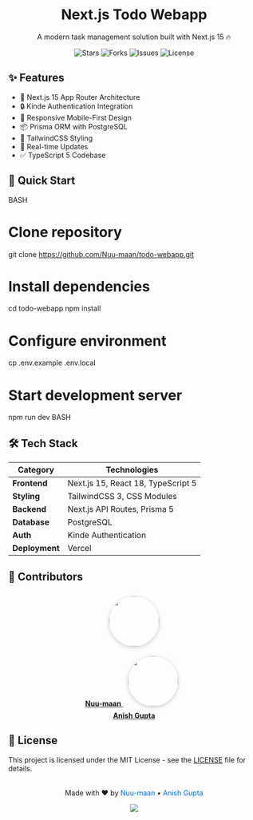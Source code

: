 <div align="center">
  <h1>Next.js Todo Webapp</h1>
  <p>A modern task management solution built with Next.js 15 🔥</p>

  <div>
    <img src="https://img.shields.io/github/stars/Nuu-maan/todo-webapp?style=for-the-badge&logo=github&color=yellow" alt="Stars">
    <img src="https://img.shields.io/github/forks/Nuu-maan/todo-webapp?style=for-the-badge&logo=github&color=green" alt="Forks">
    <img src="https://img.shields.io/github/issues/Nuu-maan/todo-webapp?style=for-the-badge&logo=github&color=blue" alt="Issues">
    <img src="https://img.shields.io/github/license/Nuu-maan/todo-webapp?style=for-the-badge&logo=mit" alt="License">
  </div>
</div>

## ✨ Features

- 🚀 Next.js 15 App Router Architecture
- 🔒 Kinde Authentication Integration
- 📱 Responsive Mobile-First Design
- 📦 Prisma ORM with PostgreSQL
- 🎨 TailwindCSS Styling
- 📝 Real-time Updates
- ✅ TypeScript 5 Codebase

## 🚀 Quick Start

BASH
# Clone repository
git clone https://github.com/Nuu-maan/todo-webapp.git

# Install dependencies
cd todo-webapp
npm install

# Configure environment
cp .env.example .env.local

# Start development server
npm run dev
BASH

## 🛠️ Tech Stack

| Category       | Technologies                                                                 |
|----------------|-----------------------------------------------------------------------------|
| **Frontend**   | Next.js 15, React 18, TypeScript 5                                         |
| **Styling**    | TailwindCSS 3, CSS Modules                                                 |
| **Backend**    | Next.js API Routes, Prisma 5                                               |
| **Database**   | PostgreSQL                                                                 |
| **Auth**       | Kinde Authentication                                                       |
| **Deployment** | Vercel                                                                     |

## 👥 Contributors

<div align="center">
  <a href="https://github.com/Nuu-maan">
    <img src="https://avatars.githubusercontent.com/Nuu-maan" width="100" style="border-radius:50%;box-shadow:0 2px 8px rgba(0,0,0,0.2);margin:10px">
    <br>
    <strong>Nuu-maan</strong>
  </a>
  
  <a href="https://github.com/anisvsc">
    <img src="https://avatars.githubusercontent.com/anisvsc" width="100" style="border-radius:50%;box-shadow:0 2px 8px rgba(0,0,0,0.2);margin:10px">
    <br>
    <strong>Anish Gupta</strong>
  </a>
</div>

## 📄 License

This project is licensed under the MIT License - see the [LICENSE](LICENSE) file for details.

<div align="center" style="margin-top: 2rem;">
  <p>Made with ❤️ by 
    <a href="https://github.com/Nuu-maan" style="color: #0070f3; text-decoration: none;">Nuu-maan</a> • 
    <a href="https://github.com/anisvsc" style="color: #0070f3; text-decoration: none;">Anish Gupta</a>
  </p>
  <a href="https://github.com/Nuu-maan/todo-webapp">
    <img src="https://img.shields.io/badge/⭐_Star_this_Repo-%23FFD700?style=for-the-badge&logo=github">
  </a>
</div>
